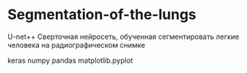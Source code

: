 # Segmentation-of-the-lungs

U-net++ Сверточная нейросеть, обученная сегментировать легкие человека на радиографическом снимке

keras
numpy
pandas
matplotlib.pyplot
